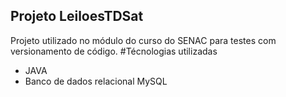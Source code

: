 ## Projeto LeiloesTDSat
Projeto utilizado no módulo do curso do SENAC para testes com versionamento de código.
#Técnologias utilizadas
- JAVA
- Banco de dados relacional MySQL
